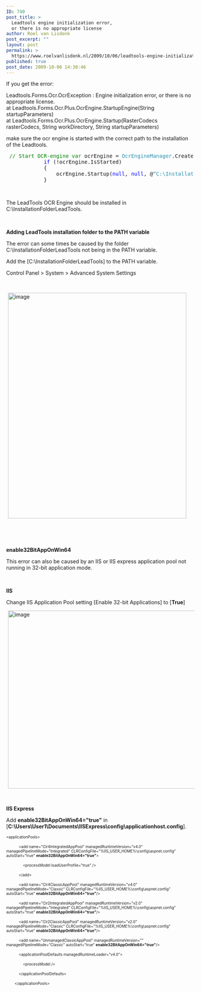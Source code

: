 ```yaml
---
ID: 740
post_title: >
  Leadtools engine initialization error,
  or there is no appropriate license
author: Roel van Lisdonk
post_excerpt: ""
layout: post
permalink: >
  https://www.roelvanlisdonk.nl/2009/10/06/leadtools-engine-initialization-error-or-there-is-no-appropriate-license/
published: true
post_date: 2009-10-06 14:30:46
---
```

<p>If you get the error:</p>  <p>Leadtools.Forms.Ocr.OcrException : Engine initialization error, or there is no appropriate license.   <br />at Leadtools.Forms.Ocr.Plus.OcrEngine.StartupEngine(String startupParameters)    <br />at Leadtools.Forms.Ocr.Plus.OcrEngine.Startup(RasterCodecs rasterCodecs, String workDirectory, String startupParameters)</p>  <p>make sure the ocr engine is started with the correct path to the installation of the Leadtools.</p>  <pre class="code"><span style="color: green"> // Start OCR-engine var </span>ocrEngine = <span style="color: #2b91af">OcrEngineManager</span>.CreateEngine(<span style="color: #2b91af">OcrEngineType</span>.Plus, <span style="color: blue">false</span>);
            <span style="color: blue">if </span>(!ocrEngine.IsStarted)
            {
                ocrEngine.Startup(<span style="color: blue">null</span>, <span style="color: blue">null</span>, @<span style="color: #2b91af">“C:\InstallationFolderLeadTools”</span>);
            }</pre>

<p>&#160;</p>

<p>The LeadTools OCR Engine should be installed in&#160; C:\InstallationFolderLeadTools.</p>

<p>&#160;</p>

<p><strong>Adding LeadTools installation folder to the PATH variable</strong></p>

<p>The error can some times be caused by the folder C:\InstallationFolderLeadTools not being in the PATH variable.</p>

<p>Add the [C:\InstallationFolderLeadTools] to the PATH variable.</p>

<p>Control Panel &gt; System &gt; Advanced System Settings</p>

<p>&#160;</p>

<p><a href="http://www.roelvanlisdonk.nl/wp-content/uploads/2013/01/image3.png" rel="lightbox"><img title="image" style="border-top: 0px; border-right: 0px; background-image: none; border-bottom: 0px; padding-top: 0px; padding-left: 0px; margin: 0px 5px; border-left: 0px; display: inline; padding-right: 0px" border="0" alt="image" src="http://www.roelvanlisdonk.nl/wp-content/uploads/2013/01/image_thumb3.png" width="481" height="607" /></a></p>

<p>&#160;</p>

<p>&#160;</p>

<p><strong>enable32BitAppOnWin64</strong></p>

<p>This error can also be caused by an IIS or IIS express application pool not running in 32-bit application mode.</p>

<p>&#160;</p>

<p><strong>IIS</strong></p>

<p>Change IIS Application Pool setting [Enable 32-bit Applications] to [<strong>True</strong>]</p>

<p><a href="http://www.roelvanlisdonk.nl/wp-content/uploads/2013/01/image2.png" rel="lightbox"><img title="image" style="border-top: 0px; border-right: 0px; background-image: none; border-bottom: 0px; padding-top: 0px; padding-left: 0px; margin: 0px 5px; border-left: 0px; display: inline; padding-right: 0px" border="0" alt="image" src="http://www.roelvanlisdonk.nl/wp-content/uploads/2013/01/image_thumb2.png" width="580" height="479" /></a></p>

<p>&#160;</p>

<p><strong>IIS Express</strong></p>

<p>Add <strong>enable32BitAppOnWin64=&quot;true&quot;</strong> in [<strong>C:\Users\User1\Documents\IISExpress\config\applicationhost.config</strong>].</p>

<p align="left"><font size="1">&lt;applicationPools&gt;</font></p>

<p align="left"><font size="1">&#160;&#160;&#160;&#160;&#160;&#160;&#160;&#160;&#160;&#160;&#160; &lt;add name=&quot;Clr4IntegratedAppPool&quot; managedRuntimeVersion=&quot;v4.0&quot; managedPipelineMode=&quot;Integrated&quot; CLRConfigFile=&quot;%IIS_USER_HOME%\config\aspnet.config&quot; autoStart=&quot;true&quot; <b>enable32BitAppOnWin64=&quot;true&quot;</b>&gt;</font></p>

<p align="left"><font size="1">&#160;&#160;&#160;&#160;&#160;&#160;&#160;&#160;&#160;&#160;&#160;&#160;&#160;&#160;&#160; &lt;processModel loadUserProfile=&quot;true&quot; /&gt;</font></p>

<p align="left"><font size="1">&#160;&#160;&#160;&#160;&#160;&#160;&#160;&#160;&#160;&#160;&#160; &lt;/add&gt;</font></p>

<p align="left"><font size="1">&#160;&#160;&#160;&#160;&#160;&#160;&#160;&#160;&#160;&#160;&#160; &lt;add name=&quot;Clr4ClassicAppPool&quot; managedRuntimeVersion=&quot;v4.0&quot; managedPipelineMode=&quot;Classic&quot; CLRConfigFile=&quot;%IIS_USER_HOME%\config\aspnet.config&quot; autoStart=&quot;true&quot; <strong>enable32BitAppOnWin64=&quot;true&quot;</strong>/&gt;</font></p>

<p align="left"><font size="1">&#160;&#160;&#160;&#160;&#160;&#160;&#160;&#160;&#160;&#160;&#160; &lt;add name=&quot;Clr2IntegratedAppPool&quot; managedRuntimeVersion=&quot;v2.0&quot; managedPipelineMode=&quot;Integrated&quot; CLRConfigFile=&quot;%IIS_USER_HOME%\config\aspnet.config&quot; autoStart=&quot;true&quot; <strong>enable32BitAppOnWin64=&quot;true&quot;</strong>/&gt;</font></p>

<p align="left"><font size="1">&#160;&#160;&#160;&#160;&#160;&#160;&#160;&#160;&#160;&#160;&#160; &lt;add name=&quot;Clr2ClassicAppPool&quot; managedRuntimeVersion=&quot;v2.0&quot; managedPipelineMode=&quot;Classic&quot; CLRConfigFile=&quot;%IIS_USER_HOME%\config\aspnet.config&quot; autoStart=&quot;true&quot; <strong>enable32BitAppOnWin64=&quot;true&quot;</strong>/&gt;</font></p>

<p align="left"><font size="1">&#160;&#160;&#160;&#160;&#160;&#160;&#160;&#160;&#160;&#160;&#160; &lt;add name=&quot;UnmanagedClassicAppPool&quot; managedRuntimeVersion=&quot;&quot; managedPipelineMode=&quot;Classic&quot; autoStart=&quot;true&quot; <strong>enable32BitAppOnWin64=&quot;true&quot;</strong>/&gt;</font></p>

<p align="left"><font size="1">&#160;&#160;&#160;&#160;&#160;&#160;&#160;&#160;&#160;&#160;&#160; &lt;applicationPoolDefaults managedRuntimeLoader=&quot;v4.0&quot;&gt;</font></p>

<p align="left"><font size="1">&#160;&#160;&#160;&#160;&#160;&#160;&#160;&#160;&#160;&#160;&#160;&#160;&#160;&#160;&#160; &lt;processModel /&gt;</font></p>

<p align="left"><font size="1">&#160;&#160;&#160;&#160;&#160;&#160;&#160;&#160;&#160;&#160;&#160; &lt;/applicationPoolDefaults&gt;</font></p>

<p align="left"><font size="1">&#160;&#160;&#160;&#160;&#160;&#160;&#160; &lt;/applicationPools&gt;</font></p>
